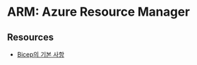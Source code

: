 # ARM: Azure Resource Manager

## Resources
* [Bicep의 기본 사항](https://docs.microsoft.com/ko-kr/learn/paths/fundamentals-bicep/?WT.mc_id=modinfra-54538-socuff)
